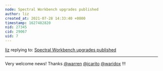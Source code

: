 ```yaml
---
node: Spectral Workbench upgrades published
author: liz
created_at: 2021-07-28 14:33:40 +0000
timestamp: 1627482820
nid: 27345
cid: 29067
uid: 7
---
```




[liz](../profile/liz) replying to: [Spectral Workbench upgrades published](../notes/warren/07-28-2021/spectral-workbench-upgrades-published)

----
Very welcome news! Thanks [@warren](/profile/warren) [@icarito](/profile/icarito) [@waridox](/profile/waridox) !!!